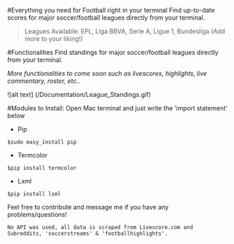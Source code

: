 #Everything you need for Football right in your terminal
Find up-to-date scores for major soccer/football leagues directly from your terminal. 
 
 >Leagues Available: EPL, Liga BBVA, Serie A, Ligue 1, Bundesliga (Add more to your liking!)

#Functionalities
Find standings for major soccer/football leagues directly from your terminal. 

*More functionalities to come soon such as livescores, highlights, live commentary, roster, etc..*

![alt text] (/Documentation/League_Standings.gif)

#Modules to Install:
Open Mac terminal and just write the 'import statement' below
  - Pip
```
$sudo easy_install pip
```
  - Termcolor
```
$pip install termcolor
```
  - Lxml
```
$pip install lxml
```

Feel free to contribute and message me if you have any problems/questions!
```
No API was used, all data is scraped from Livescore.com and Subreddits, 'soccerstreams' & 'footballhighlights'. 
```
